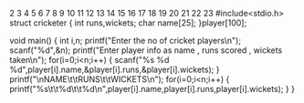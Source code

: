 2
3
4
5
6
7
8
9
10
11
12
13
14
15
16
17
18
19
20
21
22
23
#include<stdio.h>
struct cricketer
{
    int runs,wickets;
    char name[25];
}player[100];
 
void main()
{
    int i,n;
    printf("Enter the no of cricket players\n");
    scanf("%d",&n);
    printf("Enter player info as name , runs scored , wickets taken\n");
    for(i=0;i<n;i++)
    {
        scanf("%s %d %d",player[i].name,&player[i].runs,&player[i].wickets);
    }
    printf("\nNAME\t\tRUNS\t\tWICKETS\n");
    for(i=0;i<n;i++)
    {
        printf("%s\t\t%d\t\t%d\n",player[i].name,player[i].runs,player[i].wickets);
    }
}
